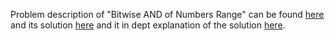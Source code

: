 Problem description of "Bitwise AND of Numbers Range" can be found [here](https://leetcode.com/problems/bitwise-and-of-numbers-range/description/?envType=study-plan&id=algorithm-ii) and its solution [here](https://github.com/aurimas13/Solutions-To-Problems/blob/main/LeetCode/Python%20Solutions/Bitwise%20AND%20of%20Numbers%20Range/bitwise.py) and it in dept explanation of the solution [here](https://leetcode.com/problems/bitwise-and-of-numbers-range/solutions/3510759/python-solution-well-explained/).